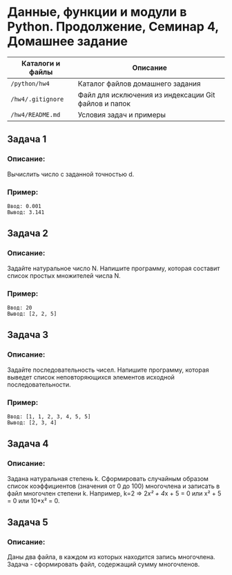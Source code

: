 # Данные, функции и модули в Python. Продолжение, Семинар 4, Домашнее задание

Каталоги и файлы  | Описание
------------------|-----------------------------------------------------
`/python/hw4`     | Каталог файлов домашнего задания
`/hw4/.gitignore` | Файл для исключения из индексации Git файлов и папок
`/hw4/README.md`  | Условия задач и примеры

## Задача 1

### Описание:

Вычислить число c заданной точностью d.

### Пример:

```
Ввод: 0.001
Вывод: 3.141
```

## Задача 2

### Описание:

Задайте натуральное число N. Напишите программу, которая составит список простых множителей числа N.

### Пример:

```
Ввод: 20
Вывод: [2, 2, 5]
```

## Задача 3

### Описание:

Задайте последовательность чисел. Напишите программу, которая выведет список неповторяющихся элементов исходной последовательности.

### Пример:

```
Ввод: [1, 1, 2, 3, 4, 5, 5]
Вывод: [2, 3, 4]
```

## Задача 4

### Описание:

Задана натуральная степень k. Сформировать случайным образом список коэффициентов (значения от 0 до 100) многочлена и записать в файл многочлен степени k. Например, k=2 => 2*x² + 4*x + 5 = 0 или x² + 5 = 0 или 10*x² = 0.

## Задача 5

### Описание:

Даны два файла, в каждом из которых находится запись многочлена. Задача - сформировать файл, содержащий сумму многочленов.
